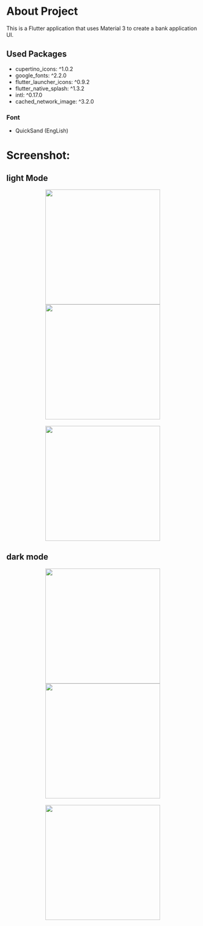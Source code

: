 # About Project
This is a Flutter application that uses Material 3 to create a bank application UI.

## Used Packages

* cupertino_icons: ^1.0.2
* google_fonts: ^2.2.0
* flutter_launcher_icons: ^0.9.2
* flutter_native_splash: ^1.3.2
* intl: ^0.17.0
* cached_network_image: ^3.2.0

### Font 
  * QuickSand (EngLish)

# Screenshot:
## light Mode

<div style="text-align:center; width: 100%;">
  <img src="assets/images/light_home.jpg" width="300" height="auto" align="center">
    <img src="assets/images/light_transfer.jpg" width="300" height="auto" align="center">
</div>
</br>
<div style="text-align:center; width: 100%;">
  <img src="assets/images/light_send.jpg" width="300" height="auto" align="center">
</div>


## dark mode

<div style="text-align:center; width: 100%;">
  <img src="assets/images/dark_home.jpg" width="300" height="auto" align="center">
    <img src="assets/images/dark_transfer.jpg" width="300" height="auto" align="center">
</div>
</br>
<div style="text-align:center; width: 100%;">
  <img src="assets/images/dark_send.jpg" width="300" height="auto" align="center">
</div>
